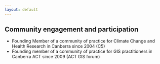 ```yaml
---
layout: default
---
```


## Community engagement and participation
 

- Founding Member of a community of practice for Climate Change and Health Research in Canberra since 2004 (C5)
- Founding member of a community of practice for GIS practitioners in Canberra ACT since 2009 (ACT GIS forum)

